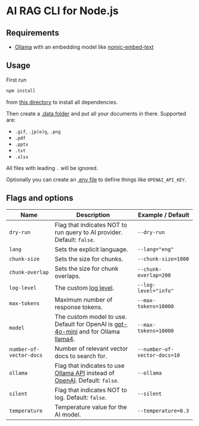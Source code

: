 # AI RAG CLI for Node.js

## Requirements

- [Ollama](https://ollama.com/) with an embedding model like [nomic-embed-text](https://ollama.com/library/nomic-embed-text)

## Usage

First run

```bash
npm install
```

from [this directory](./) to install all dependencies.

Then create a [.data folder](./.data) and put all your documents in there. Supported are:

- `.gif`, `.jp(e)g`, `.png`
- `.pdf`
- `.pptx`
- `.txt`
- `.xlsx`

All files with leading `.` will be ignored.

Optionally you can create an [.env file](./.env) to define things like `OPENAI_API_KEY`.

## Flags and options

| Name                    | Description                                                                                                                                                          | Example / Default            |
| ----------------------- | -------------------------------------------------------------------------------------------------------------------------------------------------------------------- | ---------------------------- |
| `dry-run`               | Flag that indicates NOT to run query to AI provider. Default: `false`.                                                                                               | `--dry-run`                  |
| `lang`                  | Sets the explicit language.                                                                                                                                          | `--lang="eng"`               |
| `chunk-size`            | Sets the size for chunks.                                                                                                                                            | `--chunk-size=1000`          |
| `chunk-overlap`         | Sets the size for chunk overlaps.                                                                                                                                    | `--chunk-overlap=200`           |
| `log-level`             | The custom [log level](https://www.npmjs.com/package/winston#logging-levels).                                                                                        | `--log-level="info"`         |
| `max-tokens`            | Maximum number of response tokens.                                                                                                                                   | `--max-tokens=10000`         |
| `model`                 | The custom model to use. Default for OpenAI is [gpt-4o-mini](https://openai.com/index/gpt-4o-mini-advancing-cost-efficient-intelligence/) and for Ollama [llama4](). | `--max-tokens=10000`         |
| `number-of-vector-docs` | Number of relevant vector docs to search for.                                                                                                                        | `--number-of-vector-docs=10` |
| `ollama`                | Flag that indicates to use [Ollama API](https://ollama.com/) instead of [OpenAI](https://platform.openai.com/docs/api-reference/chat/create). Default: `false`.      | `--ollama`                   |
| `silent`                | Flag that indicates NOT to log. Default: `false`.                                                                                                                    | `--silent`                   |
| `temperature`           | Temperature value for the AI model.                                                                                                                                  | `--temperature=0.3`          |
